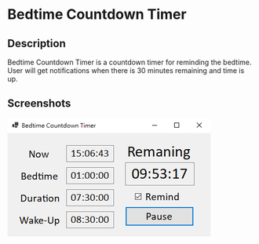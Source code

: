 # Bedtime Countdown Timer

## Description
Bedtime Countdown Timer is a countdown timer for reminding the bedtime. User will get notifications when there is 30 minutes remaining and time is up.


## Screenshots

![](https://github.com/foreveryang1993/Bedtime-Countdown-Timer/blob/master/Bedtime%20Countdown%20Timer_Readme/Bedtime%20Countdown%20Timer_Form.png)






